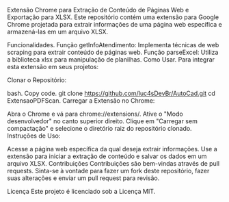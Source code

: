 Extensão Chrome para Extração de Conteúdo de Páginas Web e Exportação para XLSX.
Este repositório contém uma extensão para Google Chrome projetada para extrair informações de uma página web específica e armazená-las em um arquivo XLSX.

Funcionalidades.
Função getInfoAtendimento: Implementa técnicas de web scraping para extrair conteúdo de páginas web.
Função parseExcel: Utiliza a biblioteca xlsx para manipulação de planilhas.
Como Usar.
Para integrar esta extensão em seus projetos:

Clonar o Repositório:

bash.
Copy code.
git clone https://github.com/luc4sDevBr/AutoCad.git
cd ExtensaoPDFScan.
Carregar a Extensão no Chrome:

Abra o Chrome e vá para chrome://extensions/.
Ative o "Modo desenvolvedor" no canto superior direito.
Clique em "Carregar sem compactação" e selecione o diretório raiz do repositório clonado.
Instruções de Uso:

Acesse a página web específica da qual deseja extrair informações.
Use a extensão para iniciar a extração de conteúdo e salvar os dados em um arquivo XLSX.
Contribuições
Contribuições são bem-vindas através de pull requests. Sinta-se à vontade para fazer um fork deste repositório, fazer suas alterações e enviar um pull request para revisão.

Licença
Este projeto é licenciado sob a Licença MIT.

